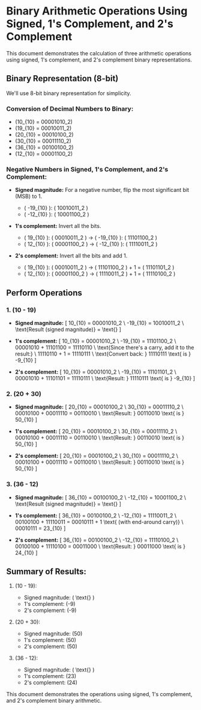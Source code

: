 # Binary Arithmetic Operations Using Signed, 1's Complement, and 2's Complement

This document demonstrates the calculation of three arithmetic operations using signed, 1's complement, and 2's complement binary representations.

## Binary Representation (8-bit)

We'll use 8-bit binary representation for simplicity.

### Conversion of Decimal Numbers to Binary:

- \(10_{10} = 00001010_2\)
- \(19_{10} = 00010011_2\)
- \(20_{10} = 00010100_2\)
- \(30_{10} = 00011110_2\)
- \(36_{10} = 00100100_2\)
- \(12_{10} = 00001100_2\)

### Negative Numbers in Signed, 1's Complement, and 2's Complement:

- **Signed magnitude:** For a negative number, flip the most significant bit (MSB) to 1.
  - \( -19_{10} \): \( 10010011_2 \)
  - \( -12_{10} \): \( 10001100_2 \)

- **1's complement:** Invert all the bits.
  - \( 19_{10} \): \( 00010011_2 \) → \( -19_{10} \): \( 11101100_2 \)
  - \( 12_{10} \): \( 00001100_2 \) → \( -12_{10} \): \( 11110011_2 \)

- **2's complement:** Invert all the bits and add 1.
  - \( 19_{10} \): \( 00010011_2 \) → \( 11101100_2 \) + 1 = \( 11101101_2 \)
  - \( 12_{10} \): \( 00001100_2 \) → \( 11110011_2 \) + 1 = \( 11110100_2 \)

## Perform Operations

### 1. \(10 - 19\)

- **Signed magnitude:**
  \[
  10_{10} = 00001010_2 \\
  -19_{10} = 10010011_2 \\
  \text{Result (signed magnitude)} = \text{}
  \]

- **1's complement:**
  \[
  10_{10} = 00001010_2 \\
  -19_{10} = 11101100_2 \\
  00001010 + 11101100 = 11110110 \\
  \text{Since there's a carry, add it to the result:} \\
  11110110 + 1 = 11110111 \\
  \text{Convert back: } 11110111 \text{ is } -9_{10}
  \]

- **2's complement:**
  \[
  10_{10} = 00001010_2 \\
  -19_{10} = 11101101_2 \\
  00001010 + 11101101 = 11110111 \\
  \text{Result: } 11110111 \text{ is } -9_{10}
  \]

### 2. \(20 + 30\)

- **Signed magnitude:**
  \[
  20_{10} = 00010100_2 \\
  30_{10} = 00011110_2 \\
  00010100 + 00011110 = 00110010 \\
  \text{Result: } 00110010 \text{ is } 50_{10}
  \]

- **1's complement:**
  \[
  20_{10} = 00010100_2 \\
  30_{10} = 00011110_2 \\
  00010100 + 00011110 = 00110010 \\
  \text{Result: } 00110010 \text{ is } 50_{10}
  \]

- **2's complement:**
  \[
  20_{10} = 00010100_2 \\
  30_{10} = 00011110_2 \\
  00010100 + 00011110 = 00110010 \\
  \text{Result: } 00110010 \text{ is } 50_{10}
  \]

### 3. \(36 - 12\)

- **Signed magnitude:**
  \[
  36_{10} = 00100100_2 \\
  -12_{10} = 10001100_2 \\
  \text{Result (signed magnitude)} = \text{}
  \]

- **1's complement:**
  \[
  36_{10} = 00100100_2 \\
  -12_{10} = 11110011_2 \\
  00100100 + 11110011 = 00010111 + 1 \text{ (with end-around carry)} \\
  00010111 = 23_{10}
  \]

- **2's complement:**
  \[
  36_{10} = 00100100_2 \\
  -12_{10} = 11110100_2 \\
  00100100 + 11110100 = 00011000 \\
  \text{Result: } 00011000 \text{ is } 24_{10}
  \]

## Summary of Results:

1. \(10 - 19\):
   - Signed magnitude: \( \text{} \)
   - 1's complement: \(-9\)
   - 2's complement: \(-9\)

2. \(20 + 30\):
   - Signed magnitude: \(50\)
   - 1's complement: \(50\)
   - 2's complement: \(50\)

3. \(36 - 12\):
   - Signed magnitude: \( \text{} \)
   - 1's complement: \(23\)
   - 2's complement: \(24\)

This document demonstrates the operations using signed, 1's complement, and 2's complement binary arithmetic.

